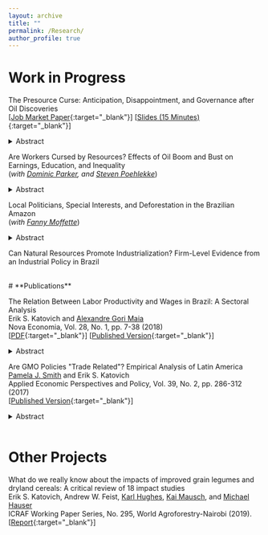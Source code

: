 ```yaml
---
layout: archive
title: ""
permalink: /Research/
author_profile: true
---
```

# **Work in Progress**<br/>

The Presource Curse: Anticipation, Disappointment, and Governance after Oil Discoveries <br/>
[[Job Market Paper](/files/Katovich_PresourceCurse.pdf){:target="_blank"}] [[Slides (15 Minutes)](/files/AERE_Presentation_2021_Katovich.pdf){:target="_blank"}] <br/>
<details><summary>Abstract</summary>
Major resource discoveries may cause governments and politicians to alter their behavior
based on expectations of future revenues. Yet discoveries often fail to pan out. Do public spending and political competition increase in anticipation of future
windfalls? Are there long-term consequences of disappointed expectations? I test
for subnational evidence of this “Presource Curse” following a wave of offshore oil
discoveries in Brazil between 2000-2017. I exploit a quasi-experiment created by
Brazil’s formulaic sharing rules for oil and gas revenues, which allow municipal governments
to predict whether they will benefit from exogenous offshore discoveries.
Drawing on an original geolocated dataset of 179 major discovery announcements,
I use event studies to estimate dynamic effects of discoveries on municipal public
finances, public goods provision, political competition, and firm entry and hiring.
To explore the effects of disappointment, I build a model of offshore oil production
and royalty allocation to forecast each municipality’s expected revenue stream after
discovery announcements. I find that disappointment was widespread: 30 of 48
Brazilian municipalities affected by discovery announcements between 2000-2017 ultimately
receive less than 40% of the revenues they could have expected. Further, I
find that municipalities do not exhibit rapid anticipatory responses to discovery announcements,
but ten years after a discovery, municipalities where production met
expectations enjoy significant increases in revenues (+75%) and spending (+21%)
relative to never-treated controls. They do not, however, show improvements in
public goods provision. Disappointed municipalities experience reduced per capita
investment (-57%) and education and health spending (-26%) ten years on, suggesting
these places are worse off than control municipalities that never received a
discovery. Local political competition intensifies after discovery announcements.<br/>
</details> 


Are Workers Cursed by Resources? Effects of Oil Boom and Bust on Earnings, Education, and Inequality  <br/> (_with [Dominic Parker](https://aae.wisc.edu/dparker/), and [Steven Poehlekke](https://unidirectory.auckland.ac.nz/profile/steven-poelhekke)_)
<details><summary>Abstract</summary>
Coming Soon!<br/>
</details> 

Local Politicians, Special Interests, and Deforestation in the Brazilian Amazon <br/> (_with [Fanny Moffette](https://fannymoffette.com/)_)
<details><summary>Abstract</summary>
Coming Soon!<br/>
</details> 

Can Natural Resources Promote Industrialization? Firm-Level Evidence from an Industrial Policy in Brazil

<br/>
# **Publications**<br/>

The Relation Between Labor Productivity and Wages in Brazil: A Sectoral Analysis <br/>
Erik S. Katovich and [Alexandre Gori Maia](https://www4.eco.unicamp.br/docentes/gori/)<br/>
Nova Economia, Vol. 28, No. 1, pp. 7-38 (2018)<br/>
[[PDF](/files/Katovich_Maia_NovaEconomia.pdf){:target="_blank"}] [[Published Version](https://doi.org/10.1590/0103-6351/3943){:target="_blank"}] <br/>
<details><summary>Abstract</summary>
Labor productivity is a crucial long-run determinant of real wages. Nonetheless, wage and productivity dynamics often diverge in practice due to a range of economic and institutional factors. This study analyzes the relation between the dynamics of labor productivity and wages in Brazil from 1996 to 2014, and adopts a sectoral perspective to account for divergent trends among economic sectors. Analyses are based on pooled data drawn from the National Accounts and the Pesquisa Nacional por Amostra de Domicílios, and hierarchical data models are estimated to assess the impacts of state- and sector-level factors on individuals’ wages. Results indicate that productivity is significantly positively associated with wage levels for all economic sectors, but that institutional factors such as labor formalization and minimum wage exert equally significant impacts, suggesting that wage growth over the 1996-2014 period was as much the result of institutional changes as of transformation of Brazil’s productive structure.<br/>
</details> 

Are GMO Policies "Trade Related"? Empirical Analysis of Latin America <br/>
[Pamela J. Smith](https://www.apec.umn.edu/people/pamela-smith) and Erik S. Katovich<br/>
Applied Economic Perspectives and Policy, Vol. 39, No. 2, pp. 286-312 (2017)<br/>
[[Published Version](https://doi.org/10.1093/aepp/ppw021){:target="_blank"}] <br/>
<details><summary>Abstract</summary>
This paper empirically examines whether GMO policies are “trade related” for countries in Latin America (LA). First, we use the Balassa index to assess the “revealed comparative advantage” of LA countries. We find that LA countries have a revealed comparative advantage in GMO industries relative to the world, and that intra-regional trade in these industries is modest relative to external trade. Second, we estimate the Gravity model to examine the effects of importers’ GMO policies on Argentina and Brazil’s bilateral exports of soybeans and maize. We find that strong GMO policies in importers have a negative effect on Argentina’s bilateral exports of soybeans (an industry and country with historically high GMO content). Further, we find that past GMO policies are a strong determinant of Argentina’s future bilateral exports, and that the negative trade effects of strong GMO policies are increasing over time. In contrast, we find a weaker relationship between the GMO policies of importers and Brazil’s bilateral exports (consistent with Brazil’s more recent increases in GMO content). These findings for Argentina and Brazil provide a benchmark for other developing countries that are looking for guidance on servicing trading partners with diverse GMO policies.</details> <br/>

# **Other Projects**<br/>

What do we really know about the impacts of improved grain legumes and dryland cereals: A critical review of 18 impact studies<br/>
Erik S. Katovich, Andrew W. Feist, [Karl Hughes](http://worldagroforestry.org/staff/karl-hughes), [Kai Mausch](http://worldagroforestry.org/staff/kai-mausch), and [Michael Hauser](https://www.icrisat.org/team/dr-michael-hauser/)<br/>
ICRAF Working Paper Series, No. 295, World Agroforestry-Nairobi (2019).<br/>
[[Report](http://apps.worldagroforestry.org/downloads/Publications/PDFS/WP19006.pdf){:target="_blank"}] 



